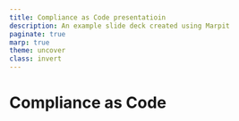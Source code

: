 ```yaml
---
title: Compliance as Code presentatioin
description: An example slide deck created using Marpit
paginate: true
marp: true
theme: uncover
class: invert
---
```


# Compliance as Code
